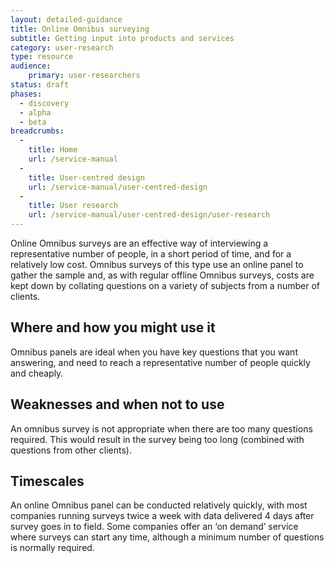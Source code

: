 ```yaml
---
layout: detailed-guidance
title: Online Omnibus surveying
subtitle: Getting input into products and services
category: user-research
type: resource
audience:
    primary: user-researchers
status: draft
phases:
  - discovery
  - alpha
  - beta
breadcrumbs:
  -
    title: Home
    url: /service-manual
  -
    title: User-centred design
    url: /service-manual/user-centred-design
  -
    title: User research
    url: /service-manual/user-centred-design/user-research
---
```


Online Omnibus surveys are an effective way of interviewing a representative number of people, in a short period of time, and for a relatively low cost. Omnibus surveys of this type use an online panel to gather the sample and, as with regular offline Omnibus surveys, costs are kept down by collating questions on a variety of subjects from a number of clients.

## Where and how you might use it

Omnibus panels are ideal when you have key questions that you want answering, and need to reach a representative number of people quickly and cheaply.

## Weaknesses and when not to use

An omnibus survey is not appropriate when there are too many questions required. This would result in the survey being too long (combined with questions from other clients).

## Timescales

An online Omnibus panel can be conducted relatively quickly, with most companies running surveys twice a week with data delivered 4 days after survey goes in to field. Some companies offer an ‘on demand’ service where surveys can start any time, although a minimum number of questions is normally required.
